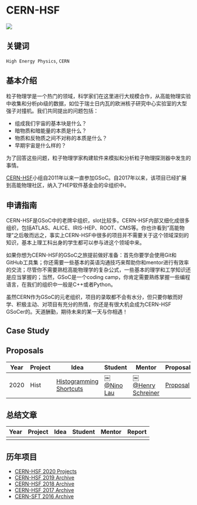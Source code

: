 # CERN-HSF

![](https://tva1.sinaimg.cn/bmiddle/007S8ZIlgy1gehnul7ytrj30iy088dlo.jpg)

## 关键词

`High Energy Physics`, `CERN`

## 基本介绍

粒子物理学是一个热门的领域，科学家们在这里进行大规模合作，从高能物理实验中收集和分析pb级的数据，如位于瑞士日内瓦的欧洲核子研究中心实验室的大型强子对撞机。我们共同提出的问题包括：

- 组成我们宇宙的基本块是什么？
- 暗物质和暗能量的本质是什么？
- 物质和反物质之间不对称的本质是什么？
- 早期宇宙是什么样的？

为了回答这些问题，粒子物理学家构建软件来模拟和分析粒子物理探测器中发生的事情。

[CERN-HSF](https://hepsoftwarefoundation.org/)小组自2011年以来一直参加GSoC。自2017年以来，该项目已经扩展到高能物理社区，纳入了HEP软件基金会的伞组织中。

## 申请指南

CERN-HSF是GSoC中的老牌伞组织，slot比较多。CERN-HSF内部又细化成很多组织，包括ATLAS、ALICE、IRIS-HEP、ROOT、CMS等。你也许看到“高能物理”之后敬而远之，事实上CERN-HSF中很多的项目并不需要关于这个领域深刻的知识，基本上理工科出身的学生都可以参与进这个领域中来。

如果你想为CERN-HSF的GSoC之旅提前做好准备：首先你要学会使用Git和GitHub工具集；你还需要一些基本的英语沟通技巧来帮助你和mentor进行有效率的交流；尽管你不需要熟稔高能物理学的复杂公式，一些基本的理学和工学知识还是应当掌握的；当然，GSoC是一个coding camp，你肯定需要熟练掌握一些编程语言，在我们的组织中一般是C++或者Python。

虽然CERN作为GSoC的元老组织，项目的录取都不会有水分，但只要你敏而好学、积极主动、对项目有充分的热情，你还是有很大机会成为CERN-HSF GSoCer的。天道酬勤，期待未来的某一天与你相遇！

## Case Study

## Proposals
| Year | Project | Idea | Student | Mentor | Proposal |
| ---- | ------- | ---- | ------- | ------ | -------- |
|   2020   |     Hist    |   [Histogramming Shortcuts](https://summerofcode.withgoogle.com/projects/#6253271695491072)   |     ￼[@Nino Lau](https://github.com/LovelyBuggies)    |    ￼[@Henry Schreiner](https://github.com/henryiii)    |      [Proposal](./proposals/2020/ProposalForGSoC2020-Hist.pdf)    |

## 总结文章

| Year | Project | Idea | Student | Mentor |  Report  |
| ---- | ------- | ---- | ------- | ------ | -------- |
|      |         |      |         |        |          |

## 历年项目

- [CERN-HSF 2020 Projects](https://summerofcode.withgoogle.com/organizations/5267325646798848/?sp-page=4)
- [CERN-HSF 2019 Archive](https://summerofcode.withgoogle.com/archive/2019/organizations/4534645092253696/)
- [CERN-HSF 2018 Archive](https://summerofcode.withgoogle.com/archive/2018/organizations/4841240159846400/)
- [CERN-HSF 2017 Archive](https://summerofcode.withgoogle.com/archive/2017/organizations/6360460286754816/)
- [CERN-SFT 2016 Archive](https://summerofcode.withgoogle.com/archive/2016/organizations/6273708926697472/)
